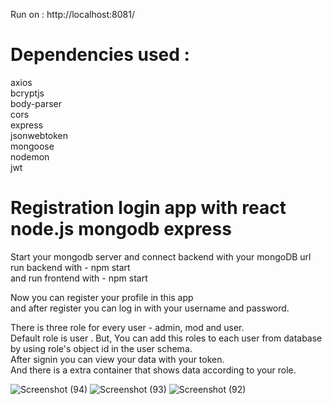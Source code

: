 Run on : http://localhost:8081/ <br />


# Dependencies used :  <br />
axios  <br />
bcryptjs <br />
body-parser <br />
cors <br />
express <br />
jsonwebtoken <br />
mongoose <br />
nodemon <br />
jwt <br />
 

# Registration login app with react node.js mongodb express <br />

Start your mongodb server and connect backend with your mongoDB url <br />
run backend with - npm start<br /> 
 and run frontend with - npm start<br />

Now you can register your profile in this app<br />
and after register you can log in with your username and password.<br />

There is three role for every user - admin, mod and user.<br />
Default role is user . But, You can add this roles to each user from database by using role's object id in the user schema.<br />
After signin you can view your data with your token.<br />
And there is a extra container that shows data according to your role.<br />

![Screenshot (94)](https://user-images.githubusercontent.com/57451228/110567220-295d3e00-8177-11eb-89a5-9e47047eb4bb.png)
![Screenshot (93)](https://user-images.githubusercontent.com/57451228/110567295-44c84900-8177-11eb-93fd-fc45efd95ab3.png)
![Screenshot (92)](https://user-images.githubusercontent.com/57451228/110567305-47c33980-8177-11eb-8f34-9f5f2d5e7e71.png)



